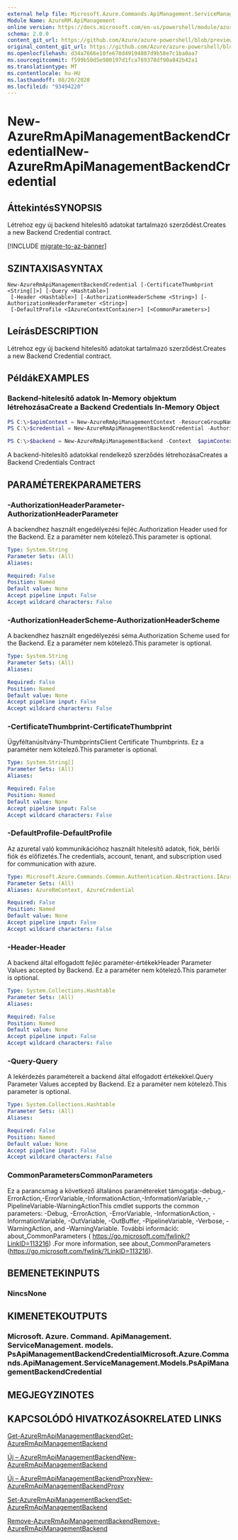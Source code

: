 ```yaml
---
external help file: Microsoft.Azure.Commands.ApiManagement.ServiceManagement.dll-Help.xml
Module Name: AzureRM.ApiManagement
online version: https://docs.microsoft.com/en-us/powershell/module/azurerm.apimanagement/new-azurermapimanagementbackendcredential
schema: 2.0.0
content_git_url: https://github.com/Azure/azure-powershell/blob/preview/src/ResourceManager/ApiManagement/Commands.ApiManagement/help/New-AzureRmApiManagementBackendCredential.md
original_content_git_url: https://github.com/Azure/azure-powershell/blob/preview/src/ResourceManager/ApiManagement/Commands.ApiManagement/help/New-AzureRmApiManagementBackendCredential.md
ms.openlocfilehash: d34a7666e10fe678d49194887d9b58e7c1ba0aa7
ms.sourcegitcommit: f599b50d5e980197d1fca769378df90a842b42a1
ms.translationtype: MT
ms.contentlocale: hu-HU
ms.lasthandoff: 08/20/2020
ms.locfileid: "93494220"
---
```

# <span data-ttu-id="5dd3e-101">New-AzureRmApiManagementBackendCredential</span><span class="sxs-lookup"><span data-stu-id="5dd3e-101">New-AzureRmApiManagementBackendCredential</span></span>

## <span data-ttu-id="5dd3e-102">Áttekintés</span><span class="sxs-lookup"><span data-stu-id="5dd3e-102">SYNOPSIS</span></span>
<span data-ttu-id="5dd3e-103">Létrehoz egy új backend hitelesítő adatokat tartalmazó szerződést.</span><span class="sxs-lookup"><span data-stu-id="5dd3e-103">Creates a new Backend Credential contract.</span></span>

[!INCLUDE [migrate-to-az-banner](../../includes/migrate-to-az-banner.md)]

## <span data-ttu-id="5dd3e-104">SZINTAXISA</span><span class="sxs-lookup"><span data-stu-id="5dd3e-104">SYNTAX</span></span>

```
New-AzureRmApiManagementBackendCredential [-CertificateThumbprint <String[]>] [-Query <Hashtable>]
 [-Header <Hashtable>] [-AuthorizationHeaderScheme <String>] [-AuthorizationHeaderParameter <String>]
 [-DefaultProfile <IAzureContextContainer>] [<CommonParameters>]
```

## <span data-ttu-id="5dd3e-105">Leírás</span><span class="sxs-lookup"><span data-stu-id="5dd3e-105">DESCRIPTION</span></span>
<span data-ttu-id="5dd3e-106">Létrehoz egy új backend hitelesítő adatokat tartalmazó szerződést.</span><span class="sxs-lookup"><span data-stu-id="5dd3e-106">Creates a new Backend Credential contract.</span></span>

## <span data-ttu-id="5dd3e-107">Példák</span><span class="sxs-lookup"><span data-stu-id="5dd3e-107">EXAMPLES</span></span>

### <span data-ttu-id="5dd3e-108">Backend-hitelesítő adatok In-Memory objektum létrehozása</span><span class="sxs-lookup"><span data-stu-id="5dd3e-108">Create a Backend Credentials In-Memory Object</span></span>
```powershell
PS C:\>$apimContext = New-AzureRmApiManagementContext -ResourceGroupName "Api-Default-WestUS" -ServiceName "contoso"
PS C:\>$credential = New-AzureRmApiManagementBackendCredential -AuthorizationHeaderScheme basic -AuthorizationHeaderParameter opensesame -Query @{"sv" = @('xx', 'bb'); "sr" = @('cc')} -Header @{"x-my-1" = @('val1', 'val2')}

PS C:\>$backend = New-AzureRmApiManagementBackend -Context  $apimContext -BackendId 123 -Url 'https://contoso.com/awesomeapi' -Protocol http -Title "first backend" -SkipCertificateChainValidation $true -Credential $credential -Description "my backend"
```

<span data-ttu-id="5dd3e-109">A backend-hitelesítő adatokkal rendelkező szerződés létrehozása</span><span class="sxs-lookup"><span data-stu-id="5dd3e-109">Creates a Backend Credentials Contract</span></span>

## <span data-ttu-id="5dd3e-110">PARAMÉTEREK</span><span class="sxs-lookup"><span data-stu-id="5dd3e-110">PARAMETERS</span></span>

### <span data-ttu-id="5dd3e-111">-AuthorizationHeaderParameter</span><span class="sxs-lookup"><span data-stu-id="5dd3e-111">-AuthorizationHeaderParameter</span></span>
<span data-ttu-id="5dd3e-112">A backendhez használt engedélyezési fejléc.</span><span class="sxs-lookup"><span data-stu-id="5dd3e-112">Authorization Header used for the Backend.</span></span>
<span data-ttu-id="5dd3e-113">Ez a paraméter nem kötelező.</span><span class="sxs-lookup"><span data-stu-id="5dd3e-113">This parameter is optional.</span></span>

```yaml
Type: System.String
Parameter Sets: (All)
Aliases:

Required: False
Position: Named
Default value: None
Accept pipeline input: False
Accept wildcard characters: False
```

### <span data-ttu-id="5dd3e-114">-AuthorizationHeaderScheme</span><span class="sxs-lookup"><span data-stu-id="5dd3e-114">-AuthorizationHeaderScheme</span></span>
<span data-ttu-id="5dd3e-115">A backendhez használt engedélyezési séma.</span><span class="sxs-lookup"><span data-stu-id="5dd3e-115">Authorization Scheme used for the Backend.</span></span>
<span data-ttu-id="5dd3e-116">Ez a paraméter nem kötelező.</span><span class="sxs-lookup"><span data-stu-id="5dd3e-116">This parameter is optional.</span></span>

```yaml
Type: System.String
Parameter Sets: (All)
Aliases:

Required: False
Position: Named
Default value: None
Accept pipeline input: False
Accept wildcard characters: False
```

### <span data-ttu-id="5dd3e-117">-CertificateThumbprint</span><span class="sxs-lookup"><span data-stu-id="5dd3e-117">-CertificateThumbprint</span></span>
<span data-ttu-id="5dd3e-118">Ügyféltanúsítvány-Thumbprints</span><span class="sxs-lookup"><span data-stu-id="5dd3e-118">Client Certificate Thumbprints.</span></span>
<span data-ttu-id="5dd3e-119">Ez a paraméter nem kötelező.</span><span class="sxs-lookup"><span data-stu-id="5dd3e-119">This parameter is optional.</span></span>

```yaml
Type: System.String[]
Parameter Sets: (All)
Aliases:

Required: False
Position: Named
Default value: None
Accept pipeline input: False
Accept wildcard characters: False
```

### <span data-ttu-id="5dd3e-120">-DefaultProfile</span><span class="sxs-lookup"><span data-stu-id="5dd3e-120">-DefaultProfile</span></span>
<span data-ttu-id="5dd3e-121">Az azuretal való kommunikációhoz használt hitelesítő adatok, fiók, bérlői fiók és előfizetés.</span><span class="sxs-lookup"><span data-stu-id="5dd3e-121">The credentials, account, tenant, and subscription used for communication with azure.</span></span>

```yaml
Type: Microsoft.Azure.Commands.Common.Authentication.Abstractions.IAzureContextContainer
Parameter Sets: (All)
Aliases: AzureRmContext, AzureCredential

Required: False
Position: Named
Default value: None
Accept pipeline input: False
Accept wildcard characters: False
```

### <span data-ttu-id="5dd3e-122">-Header</span><span class="sxs-lookup"><span data-stu-id="5dd3e-122">-Header</span></span>
<span data-ttu-id="5dd3e-123">A backend által elfogadott fejléc paraméter-értékek</span><span class="sxs-lookup"><span data-stu-id="5dd3e-123">Header Parameter Values accepted by Backend.</span></span>
<span data-ttu-id="5dd3e-124">Ez a paraméter nem kötelező.</span><span class="sxs-lookup"><span data-stu-id="5dd3e-124">This parameter is optional.</span></span>

```yaml
Type: System.Collections.Hashtable
Parameter Sets: (All)
Aliases:

Required: False
Position: Named
Default value: None
Accept pipeline input: False
Accept wildcard characters: False
```

### <span data-ttu-id="5dd3e-125">-Query</span><span class="sxs-lookup"><span data-stu-id="5dd3e-125">-Query</span></span>
<span data-ttu-id="5dd3e-126">A lekérdezés paramétereit a backend által elfogadott értékekkel.</span><span class="sxs-lookup"><span data-stu-id="5dd3e-126">Query Parameter Values accepted by Backend.</span></span>
<span data-ttu-id="5dd3e-127">Ez a paraméter nem kötelező.</span><span class="sxs-lookup"><span data-stu-id="5dd3e-127">This parameter is optional.</span></span>

```yaml
Type: System.Collections.Hashtable
Parameter Sets: (All)
Aliases:

Required: False
Position: Named
Default value: None
Accept pipeline input: False
Accept wildcard characters: False
```

### <span data-ttu-id="5dd3e-128">CommonParameters</span><span class="sxs-lookup"><span data-stu-id="5dd3e-128">CommonParameters</span></span>
<span data-ttu-id="5dd3e-129">Ez a parancsmag a következő általános paramétereket támogatja:-debug,-ErrorAction,-ErrorVariable,-InformationAction,-InformationVariable,-,-PipelineVariable-WarningAction</span><span class="sxs-lookup"><span data-stu-id="5dd3e-129">This cmdlet supports the common parameters: -Debug, -ErrorAction, -ErrorVariable, -InformationAction, -InformationVariable, -OutVariable, -OutBuffer, -PipelineVariable, -Verbose, -WarningAction, and -WarningVariable.</span></span> <span data-ttu-id="5dd3e-130">További információ: about_CommonParameters ( https://go.microsoft.com/fwlink/?LinkID=113216) .</span><span class="sxs-lookup"><span data-stu-id="5dd3e-130">For more information, see about_CommonParameters (https://go.microsoft.com/fwlink/?LinkID=113216).</span></span>

## <span data-ttu-id="5dd3e-131">BEMENETEK</span><span class="sxs-lookup"><span data-stu-id="5dd3e-131">INPUTS</span></span>

### <span data-ttu-id="5dd3e-132">Nincs</span><span class="sxs-lookup"><span data-stu-id="5dd3e-132">None</span></span>

## <span data-ttu-id="5dd3e-133">KIMENETEK</span><span class="sxs-lookup"><span data-stu-id="5dd3e-133">OUTPUTS</span></span>

### <span data-ttu-id="5dd3e-134">Microsoft. Azure. Command. ApiManagement. ServiceManagement. models. PsApiManagementBackendCredential</span><span class="sxs-lookup"><span data-stu-id="5dd3e-134">Microsoft.Azure.Commands.ApiManagement.ServiceManagement.Models.PsApiManagementBackendCredential</span></span>

## <span data-ttu-id="5dd3e-135">MEGJEGYZI</span><span class="sxs-lookup"><span data-stu-id="5dd3e-135">NOTES</span></span>

## <span data-ttu-id="5dd3e-136">KAPCSOLÓDÓ HIVATKOZÁSOK</span><span class="sxs-lookup"><span data-stu-id="5dd3e-136">RELATED LINKS</span></span>

[<span data-ttu-id="5dd3e-137">Get-AzureRmApiManagementBackend</span><span class="sxs-lookup"><span data-stu-id="5dd3e-137">Get-AzureRmApiManagementBackend</span></span>](./Get-AzureRmApiManagementBackend)

[<span data-ttu-id="5dd3e-138">Új – AzureRmApiManagementBackend</span><span class="sxs-lookup"><span data-stu-id="5dd3e-138">New-AzureRmApiManagementBackend</span></span>](./New-AzureRmApiManagementBackend.md)

[<span data-ttu-id="5dd3e-139">Új – AzureRmApiManagementBackendProxy</span><span class="sxs-lookup"><span data-stu-id="5dd3e-139">New-AzureRmApiManagementBackendProxy</span></span>](./New-AzureRmApiManagementBackendProxy.md)

[<span data-ttu-id="5dd3e-140">Set-AzureRmApiManagementBackend</span><span class="sxs-lookup"><span data-stu-id="5dd3e-140">Set-AzureRmApiManagementBackend</span></span>](./Set-AzureRmApiManagementBackend.md)

[<span data-ttu-id="5dd3e-141">Remove-AzureRmApiManagementBackend</span><span class="sxs-lookup"><span data-stu-id="5dd3e-141">Remove-AzureRmApiManagementBackend</span></span>](./Remove-AzureRmApiManagementBackend.md)
